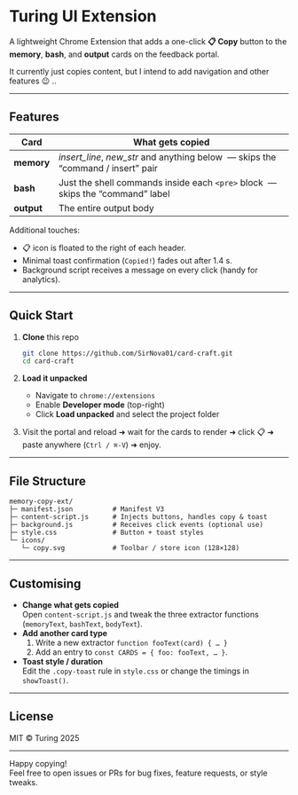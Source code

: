 # Turing UI Extension

A lightweight Chrome Extension that adds a one-click **📋 Copy** button to the **memory**, **bash**, and **output** cards on the feedback portal.  

It currently just copies content, but I intend to add navigation and other features 😉 .. 

---

## Features

| Card | What gets copied |
|------|------------------|
| **memory** | *insert_line*, *new_str* and anything below &nbsp;— skips the “command / insert” pair |
| **bash**   | Just the shell commands inside each `<pre>` block &nbsp;— skips the “command” label |
| **output** | The entire output body |

Additional touches:

* 📋 icon is floated to the right of each header.
* Minimal toast confirmation (`Copied!`) fades out after 1.4 s.
* Background script receives a message on every click (handy for analytics).

---

## Quick Start

1. **Clone** this repo  
   ```bash
   git clone https://github.com/SirNova01/card-craft.git
   cd card-craft
   ```

2. **Load it unpacked**  
   * Navigate to `chrome://extensions`  
   * Enable **Developer mode** (top-right)  
   * Click **Load unpacked** and select the project folder

3. Visit the portal and reload ➜ wait for the cards to render ➜ click 📋 ➜ paste anywhere (`Ctrl / ⌘-V`) ➜ enjoy.

---

## File Structure

```
memory-copy-ext/
├─ manifest.json          # Manifest V3
├─ content-script.js      # Injects buttons, handles copy & toast
├─ background.js          # Receives click events (optional use)
├─ style.css              # Button + toast styles
└─ icons/
   └─ copy.svg            # Toolbar / store icon (128×128)
```

---

## Customising

* **Change what gets copied**  
  Open `content-script.js` and tweak the three extractor functions (`memoryText`, `bashText`, `bodyText`).  
* **Add another card type**  
  1. Write a new extractor `function fooText(card) { … }`  
  2. Add an entry to `const CARDS = { foo: fooText, … }`.
* **Toast style / duration**  
  Edit the `.copy-toast` rule in `style.css` or change the timings in `showToast()`.

---

## License

MIT © Turing 2025

---

Happy copying!  
Feel free to open issues or PRs for bug fixes, feature requests, or style tweaks.